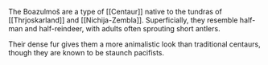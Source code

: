 The Boazulmoš are a type of [[Centaur]] native to the tundras of [[Thrjoskarland]] and [[Nichija-Zembla]]. Superficially, they resemble half-man and half-reindeer, with adults often sprouting short antlers. 

Their dense fur gives them a more animalistic look than traditional centaurs, though they are known to be staunch pacifists.